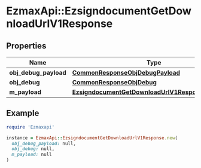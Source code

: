 # EzmaxApi::EzsigndocumentGetDownloadUrlV1Response

## Properties

| Name | Type | Description | Notes |
| ---- | ---- | ----------- | ----- |
| **obj_debug_payload** | [**CommonResponseObjDebugPayload**](CommonResponseObjDebugPayload.md) |  |  |
| **obj_debug** | [**CommonResponseObjDebug**](CommonResponseObjDebug.md) |  | [optional] |
| **m_payload** | [**EzsigndocumentGetDownloadUrlV1ResponseMPayload**](EzsigndocumentGetDownloadUrlV1ResponseMPayload.md) |  |  |

## Example

```ruby
require 'Ezmaxapi'

instance = EzmaxApi::EzsigndocumentGetDownloadUrlV1Response.new(
  obj_debug_payload: null,
  obj_debug: null,
  m_payload: null
)
```


